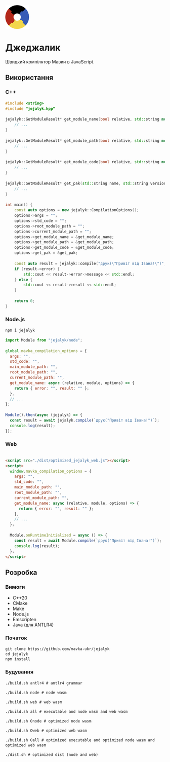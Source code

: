 <img src="./assets/logo.png" width="75" height="75" /> 

# Джеджалик

Швидкий компілятор Мавки в JavaScript.

## Використання

[//]: # (### Термінал)

[//]: # ()

[//]: # (```shell)

[//]: # (./build/джеджалик тест.м тест.js)

[//]: # (```)

### C++

```c++
#include <string>
#include "jejalyk.hpp"

jejalyk::GetModuleResult* get_module_name(bool relative, std::string module, jejalyk::CompilationOptions* options) {
    // ...
}

jejalyk::GetModuleResult* get_module_path(bool relative, std::string module, jejalyk::CompilationOptions* options) {
    // ...
}

jejalyk::GetModuleResult* get_module_code(bool relative, std::string module, jejalyk::CompilationOptions* options) {
    // ...
}

jejalyk::GetModuleResult* get_pak(std::string name, std::string version, std::string as, jejalyk::CompilationOptions* options) {
    // ...
}

int main() {
    const auto options = new jejalyk::CompilationOptions();
    options->args = "";
    options->std_code = "";
    options->root_module_path = "";
    options->current_module_path = "";
    options->get_module_name = &get_module_name;
    options->get_module_path = &get_module_path;
    options->get_module_code = &get_module_code;
    options->get_pak = &get_pak;

    const auto result = jejalyk::compile("друк(\"Привіт від Івана!\")", options);
    if (result->error) {
        std::cout << result->error->message << std::endl;
    } else {
        std::cout << result->result << std::endl;
    }

    return 0;
}
```

### Node.js

```html
npm i jejalyk
```

```javascript
import Module from "jejalyk/node";

global.mavka_compilation_options = {
  args: "",
  std_code: "",
  main_module_path: "",
  root_module_path: "",
  current_module_path: "",
  get_module_name: async (relative, module, options) => {
    return { error: "", result: "" };
  },
  // ...
};

Module().then(async (jejalyk) => {
  const result = await jejalyk.compile(`друк("Привіт від Івана!")`);
  console.log(result);
});
```

### Web

```html

<script src="./dist/optimized_jejalyk_web.js"></script>
<script>
  window.mavka_compilation_options = {
    args: "",
    std_code: "",
    main_module_path: "",
    root_module_path: "",
    current_module_path: "",
    get_module_name: async (relative, module, options) => {
      return { error: "", result: "" };
    },
    // ...
  };

  Module.onRuntimeInitialized = async () => {
    const result = await Module.compile(`друк("Привіт від Івана!")`);
    console.log(result);
  };
</script>
```

## Розробка

### Вимоги

- C++20
- CMake
- Make
- Node.js
- Emscripten
- Java (для ANTLR4)

### Початок

```
git clone https://github.com/mavka-ukr/jejalyk
cd jejalyk
npm install
```

### Будування

```shell
./build.sh antlr4 # antlr4 grammar
```

[//]: # (```shell)

[//]: # (./build.sh bin # executable)

[//]: # (```)

```shell
./build.sh node # node wasm
```

```shell
./build.sh web # web wasm
```

```shell
./build.sh all # executable and node wasm and web wasm
```

[//]: # (```shell)

[//]: # (./build.sh Obin # optimized executable)

[//]: # (```)

```shell
./build.sh Onode # optimized node wasm
```

```shell
./build.sh Oweb # optimized web wasm
```

```shell
./build.sh Oall # optimized executable and optimized node wasm and optimized web wasm
```

```shell
./dist.sh # optimized dist (node and web)
```
